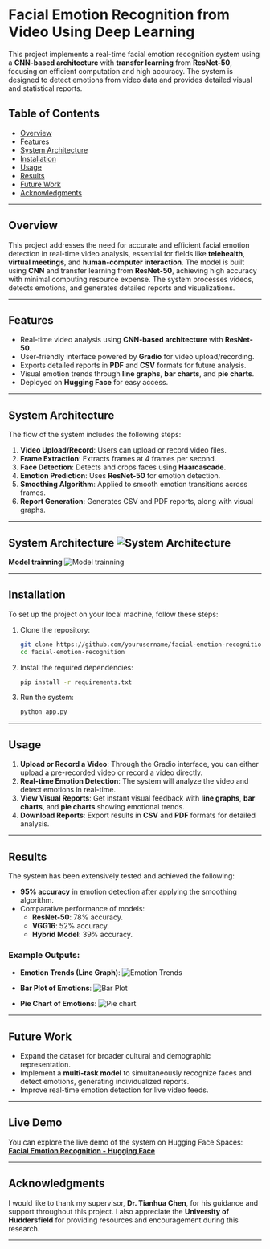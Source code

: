 # **Facial Emotion Recognition from Video Using Deep Learning**

This project implements a real-time facial emotion recognition system using a **CNN-based architecture** with **transfer learning** from **ResNet-50**, focusing on efficient computation and high accuracy. The system is designed to detect emotions from video data and provides detailed visual and statistical reports.

## **Table of Contents**
- [Overview](#overview)
- [Features](#features)
- [System Architecture](#system-architecture)
- [Installation](#installation)
- [Usage](#usage)
- [Results](#results)
- [Future Work](#future-work)
- [Acknowledgments](#acknowledgments)

---

## **Overview**
This project addresses the need for accurate and efficient facial emotion detection in real-time video analysis, essential for fields like **telehealth**, **virtual meetings**, and **human-computer interaction**. The model is built using **CNN** and transfer learning from **ResNet-50**, achieving high accuracy with minimal computing resource expense. The system processes videos, detects emotions, and generates detailed reports and visualizations.

---

## **Features**
- Real-time video analysis using **CNN-based architecture** with **ResNet-50**.
- User-friendly interface powered by **Gradio** for video upload/recording.
- Exports detailed reports in **PDF** and **CSV** formats for future analysis.
- Visual emotion trends through **line graphs**, **bar charts**, and **pie charts**.
- Deployed on **Hugging Face** for easy access.

---

## **System Architecture**
The flow of the system includes the following steps:
1. **Video Upload/Record**: Users can upload or record video files.
2. **Frame Extraction**: Extracts frames at 4 frames per second.
3. **Face Detection**: Detects and crops faces using **Haarcascade**.
4. **Emotion Prediction**: Uses **ResNet-50** for emotion detection.
5. **Smoothing Algorithm**: Applied to smooth emotion transitions across frames.
6. **Report Generation**: Generates CSV and PDF reports, along with visual graphs.
---
**System Architecture**
![System Architecture](./images/system.png)
---
**Model trainning**
![Model trainning](./images/trainning.png)

---

## **Installation**

To set up the project on your local machine, follow these steps:

1. Clone the repository:
    ```bash
    git clone https://github.com/yourusername/facial-emotion-recognition.git
    cd facial-emotion-recognition
    ```

2. Install the required dependencies:
    ```bash
    pip install -r requirements.txt
    ```

3. Run the system:
    ```bash
    python app.py
    ```

---

## **Usage**

1. **Upload or Record a Video**: Through the Gradio interface, you can either upload a pre-recorded video or record a video directly.
2. **Real-time Emotion Detection**: The system will analyze the video and detect emotions in real-time.
3. **View Visual Reports**: Get instant visual feedback with **line graphs**, **bar charts**, and **pie charts** showing emotional trends.
4. **Download Reports**: Export results in **CSV** and **PDF** formats for detailed analysis.

---

## **Results**
The system has been extensively tested and achieved the following:
- **95% accuracy** in emotion detection after applying the smoothing algorithm.
- Comparative performance of models:
  - **ResNet-50**: 78% accuracy.
  - **VGG16**: 52% accuracy.
  - **Hybrid Model**: 39% accuracy.

### Example Outputs:
- **Emotion Trends (Line Graph)**:
  ![Emotion Trends](./images/line_plot.png)
  
- **Bar Plot of Emotions**:
  ![Bar Plot](./images/bar_plot.png)

- **Pie Chart of Emotions**:
  ![Pie chart](./images/pie_chart.png)

---

## **Future Work**
- Expand the dataset for broader cultural and demographic representation.
- Implement a **multi-task model** to simultaneously recognize faces and detect emotions, generating individualized reports.
- Improve real-time emotion detection for live video feeds.

---
## **Live Demo**
You can explore the live demo of the system on Hugging Face Spaces:
[**Facial Emotion Recognition - Hugging Face**](https://huggingface.co/spaces/dirdh2366489/Facialemotionreco)

---
## **Acknowledgments**
I would like to thank my supervisor, **Dr. Tianhua Chen**, for his guidance and support throughout this project. I also appreciate the **University of Huddersfield** for providing resources and encouragement during this research.

---

